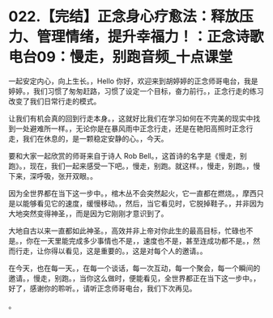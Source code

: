 # 022.【完结】正念身心疗愈法：释放压力、管理情绪，提升幸福力！：正念诗歌电台09：慢走，别跑音频_十点课堂

一起安定内心，向上生长。，Hello 你好，欢迎来到胡婷婷的正念师哥电台，我是婷婷。，我们习惯了匆匆赶路，习惯了设定一个目标，奋力前行。，正念行走的练习改变了我们日常行走的模式。

让我们有机会真的回到行走本身。，这就好比我们在学习如何在不完美的现实中找到一处避难所一样。，无论你是在暴风雨中正念行走，还是在艳阳高照时正念行走，我们在休息的，是一颗稳定安静的心。，今天。

要和大家一起欣赏的师哥来自于诗人 Rob Bell。，这首诗的名字是《慢走，别跑》。，现在，我们一起来感受一下吧。，慢走，别跑。就这样。，慢走，别跑。，慢下来，深呼吸，张开双眼。。

因为全世界都在当下这一步中。，棺木丛不会突然起火，它一直都在燃烧。，摩西只是以能够看见它的速度，缓慢移动。，然后，当它看见时，它脱掉鞋子。，并非因为大地突然变得神圣，，而是因为它刚刚才意识到了。

大地自古以来一直都如此神圣。，高效并非上帝对你此生的最高目标，忙碌也不是。，你在一天里能完成多少事情也不是，，速度也不是，甚至连成功都不是。，然而行走，让你得以看见，这是重要的。，这是对每个人的邀请。。

在今天，也在每一天。，在每一个谈话，每一次互动，每一个聚会，每一个瞬间的邀请。，慢走，别跑。，当你这么做时，便能看见，全世界都正在当下这一步中。，好了，感谢你的聆听。，请听正念师哥电台，我们下次再见。

。